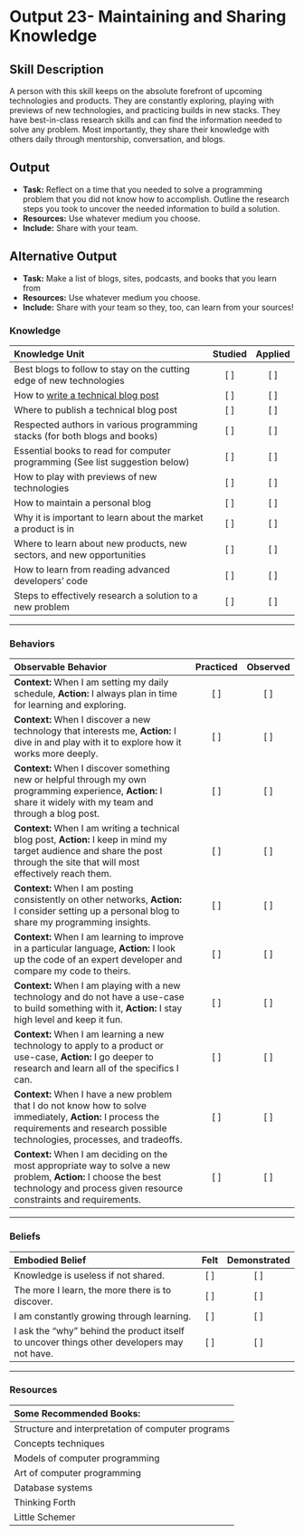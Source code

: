 # Output 23- Maintaining and Sharing Knowledge

## Skill Description
A person with this skill keeps on the absolute forefront of upcoming technologies and products. They are constantly exploring, playing with previews of new technologies, and practicing builds in new stacks. They have best-in-class research skills and can find the information needed to solve any problem. Most importantly, they share their knowledge with others daily through mentorship, conversation, and blogs. 

## Output
- **Task:** Reflect on a time that you needed to solve a programming problem that you did not know how to accomplish. Outline the research steps you took to uncover the needed information to build a solution.
- **Resources:** Use whatever medium you choose. 
- **Include:** Share with your team. 

## Alternative Output
- **Task:** Make a list of blogs, sites, podcasts, and books that you learn from
- **Resources:** Use whatever medium you choose. 
- **Include:** Share with your team so they, too, can learn from your sources! 


### Knowledge

| Knowledge Unit   |      Studied      | Applied |
|:-------------|:------------------:|:--------:|
| Best blogs to follow to stay on the cutting edge of new technologies | [ ] | [ ]  |
| How to [write a technical blog post](https://github.com/andela/learningmap/blob/master/Phase-C/Writing%20Blog%20Posts/Writing%20Technical%20Posts/README.md) | [ ] | [ ]  |
| Where to publish a technical blog post | [ ] | [ ]  |
| Respected authors in various programming stacks (for both blogs and books)  | [ ] | [ ]  |
| Essential books to read for computer programming (See list suggestion below)  | [ ] | [ ]  |
| How to play with previews of new technologies | [ ] | [ ]  |
| How to maintain a personal blog | [ ] | [ ]  |
| Why it is important to learn about the market a product is in | [ ] | [ ]  |
| Where to learn about new products, new sectors, and new opportunities  | [ ] | [ ]  |
| How to learn from reading advanced developers’ code  | [ ] | [ ]  |
| Steps to effectively research a solution to a new problem | [ ] | [ ]  |


-------

### Behaviors

| Observable Behavior   |      Practiced      | Observed |
|:-------------|:------------------:|:--------:|
| **Context:** When I am setting my daily schedule, **Action:** I always plan in time for learning and exploring. | [ ] | [ ]  |
| **Context:** When I discover a new technology that interests me, **Action:** I dive in and play with it to explore how it works more deeply. | [ ] | [ ]  |
| **Context:** When I discover something new or helpful through my own programming experience, **Action:** I share it widely with my team and through a blog post. | [ ] | [ ]  |
| **Context:** When I am writing a technical blog post, **Action:** I keep in mind my target audience and share the post through the site that will most effectively reach them. | [ ] | [ ]  |
| **Context:** When I am posting consistently on other networks, **Action:** I consider setting up a personal blog to share my programming insights. | [ ] | [ ]  |
| **Context:** When I am learning to improve in a particular language, **Action:** I look up the code of an expert developer and compare my code to theirs.  | [ ] | [ ]  |
| **Context:** When I am playing with a new technology and do not have a use-case to build something with it, **Action:** I stay high level and keep it fun. | [ ] | [ ]  |
| **Context:** When I am learning a new technology to apply to a product or use-case, **Action:** I go deeper to research and learn all of the specifics I can. | [ ] | [ ]  |
| **Context:** When I have a new problem that I do not know how to solve immediately, **Action:** I process the requirements and research possible technologies, processes, and tradeoffs.  | [ ] | [ ]  |
| **Context:** When I am deciding on the most appropriate way to solve a new problem, **Action:** I choose the best technology and process given resource constraints and requirements.  | [ ] | [ ]  |

-------

### Beliefs

| Embodied Belief   |      Felt      | Demonstrated |
|:-------------|:------------------:|:--------:|
| Knowledge is useless if not shared.  | [ ] | [ ]  |
| The more I learn, the more there is to discover.  | [ ] | [ ]  |
| I am constantly growing through learning.  | [ ] | [ ]  |
| I ask the “why” behind the product itself to uncover things other developers may not have. | [ ] | [ ]  |


-------

### Resources


| Some Recommended Books: |  
|:-------------|
| Structure and interpretation of computer programs | 
| Concepts techniques | 
| Models of computer programming | 
| Art of computer programming | 
| Database systems | 
| Thinking Forth | 
| Little Schemer | 

